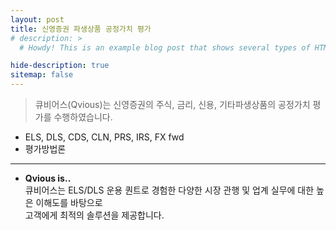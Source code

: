 ```yaml
---
layout: post
title: 신영증권 파생상품 공정가치 평가
# description: >
  # Howdy! This is an example blog post that shows several types of HTML content supported in this theme.

hide-description: true
sitemap: false
---
```


> 큐비어스(Qvious)는 신영증권의 주식, 금리, 신용, 기타파생상품의 공정가치 평가를 수행하였습니다. <br>

* ELS, DLS, CDS, CLN, PRS, IRS, FX fwd
* 평가방법론

---
* **Qvious is..** <br>
큐비어스는 ELS/DLS 운용 퀀트로 경험한 다양한 시장 관행 및 업계 실무에 대한 높은 이해도를 바탕으로 <br>
고객에게 최적의 솔루션을 제공합니다.
